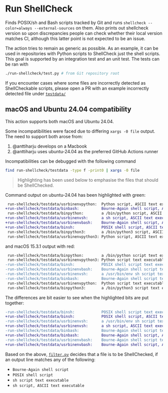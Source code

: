 # Run ShellCheck

Finds POSIX/sh and Bash scripts tracked by Git and runs `shellcheck --color=always --external-sources` on them. Also prints out shellcheck version so upon discrepancies people can check whether their local version matches CI, although this latter point is not expected to be an issue.

The action tries to remain as generic as possible. As an example, it can be used in repositories with Python scripts to ShellCheck just the shell scripts. This goal is supported by an integration test and an unit test. The tests can be ran with

```sh
./run-shellcheck/test.py # from Git repository root
```

If you encounter cases where some files are incorrectly detected as ShellCheckable scripts, please open a PR with an example incorrectly detected file under [`testdata/`](./testdata/)

## macOS and Ubuntu 24.04 compatibility

This action supports both macOS and Ubuntu 24.04.

Some incompatibilities were faced due to differing `xargs -0 file` output. The need to support both arose from:

1. @anttiharju develops on a Macbook
2. @anttiharju uses ubuntu-24.04 as the preferred GitHub Actions runner

Incompatibilities can be debugged with the following command

```sh
find run-shellcheck/testdata -type f -print0 | xargs -0 file
```

> Highlighting has been used below to emphasise the files that should be ShellChecked.

Command output on ubuntu-24.04 has been highlighted with green:

```diff
 run-shellcheck/testdata/usrbinenvpython:  Python script, ASCII text executable
+run-shellcheck/testdata/binbash:          Bourne-Again shell script, ASCII text executable
 run-shellcheck/testdata/binpython:        a /bin/python script, ASCII text executable
+run-shellcheck/testdata/usrbinenvsh:      a sh script, ASCII text executable
+run-shellcheck/testdata/usrbinenvbash:    Bourne-Again shell script, ASCII text executable
+run-shellcheck/testdata/binsh:            POSIX shell script, ASCII text executable
 run-shellcheck/testdata/binpython3:       a /bin/python3 script, ASCII text executable
 run-shellcheck/testdata/usrbinenvpython3: Python script, ASCII text executable
```

and macOS 15.3.1 output with red:

```diff
 run-shellcheck/testdata/binpython:        a /bin/python script text executable, ASCII text
 run-shellcheck/testdata/usrbinenvpython3: Python script text executable, ASCII text
-run-shellcheck/testdata/binsh:            POSIX shell script text executable, ASCII text
-run-shellcheck/testdata/usrbinenvbash:    Bourne-Again shell script text executable, ASCII text
-run-shellcheck/testdata/usrbinenvsh:      a /usr/bin/env sh script text executable, ASCII text
-run-shellcheck/testdata/binbash:          Bourne-Again shell script text executable, ASCII text
 run-shellcheck/testdata/usrbinenvpython:  Python script text executable, ASCII text
 run-shellcheck/testdata/binpython3:       a /bin/python3 script text executable, ASCII text
```

The differences are bit easier to see when the highlighted bits are put together:

```diff
-run-shellcheck/testdata/binsh:            POSIX shell script text executable, ASCII text
+run-shellcheck/testdata/binsh:            POSIX shell script, ASCII text executable
-run-shellcheck/testdata/usrbinenvsh:      a /usr/bin/env sh script text executable, ASCII text
+run-shellcheck/testdata/usrbinenvsh:      a sh script, ASCII text executable
-run-shellcheck/testdata/binbash:          Bourne-Again shell script text executable, ASCII text
+run-shellcheck/testdata/binbash:          Bourne-Again shell script, ASCII text executable
-run-shellcheck/testdata/usrbinenvbash:    Bourne-Again shell script text executable, ASCII text
+run-shellcheck/testdata/usrbinenvbash:    Bourne-Again shell script, ASCII text executable
```

Based on the above, [`filter.py`](./filter.py) decides that a file is to be ShellChecked, if an output line matches any of the following:

- `Bourne-Again shell script`
- `POSIX shell script`
- `sh script text executable`
- `sh script, ASCII text executable`
